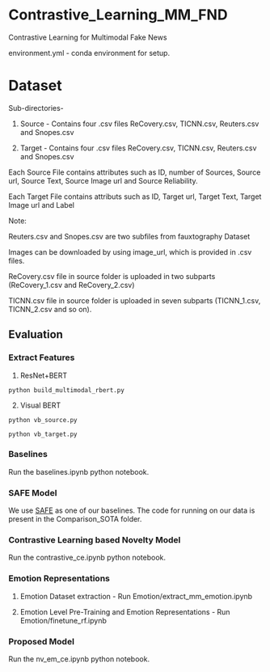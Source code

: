 # Contrastive_Learning_MM_FND

Contrastive Learning for Multimodal Fake News

environment.yml - conda environment for setup.

# Dataset

Sub-directories-

1. Source - Contains four .csv files ReCovery.csv, TICNN.csv, Reuters.csv  and Snopes.csv

2. Target - Contains four .csv files ReCovery.csv, TICNN.csv, Reuters.csv  and Snopes.csv

Each Source File contains attributes such as ID, number of Sources, Source url, Source Text, Source Image url and Source Reliability.

Each Target File contains attributs such as ID, Target url, Target Text, Target Image url and Label

Note:

Reuters.csv and Snopes.csv are two subfiles from fauxtography Dataset

Images can be downloaded by using image_url, which is provided in .csv files.

ReCovery.csv file in source folder is uploaded in two subparts (ReCovery_1.csv and ReCovery_2.csv)

TICNN.csv file in source folder is uploaded in seven subparts (TICNN_1.csv, TICNN_2.csv and so on).

## Evaluation

### Extract Features

1. ResNet+BERT

```
python build_multimodal_rbert.py
```

2. Visual BERT

```
python vb_source.py
```
```
python vb_target.py
```

### Baselines

Run the baselines.ipynb python notebook.

### SAFE Model

We use [SAFE](https://github.com/Jindi0/SAFE) as one of our baselines. The code for running on our data is present in the Comparison_SOTA folder.


### Contrastive Learning based Novelty Model

Run the contrastive_ce.ipynb python notebook.

### Emotion Representations

1. Emotion Dataset extraction - Run Emotion/extract_mm_emotion.ipynb

2. Emotion Level Pre-Training and Emotion Representations - Run Emotion/finetune_rf.ipynb

### Proposed Model

Run the nv_em_ce.ipynb python notebook. 
